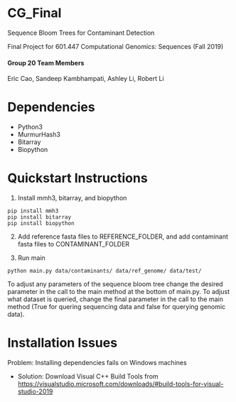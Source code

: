 # CG_Final
Sequence Bloom Trees for Contaminant Detection

Final Project for 601.447 Computational Genomics: Sequences (Fall 2019)

#### Group 20 Team Members
Eric Cao, Sandeep Kambhampati, Ashley Li, Robert Li 

# Dependencies
- Python3
- MurmurHash3
- Bitarray
- Biopython

# Quickstart Instructions
1. Install mmh3, bitarray, and biopython
```
pip install mmh3
pip install bitarray
pip install biopython
```

2. Add reference fasta files to REFERENCE_FOLDER, and add contaminant fasta files to CONTAMINANT_FOLDER

3. Run main
```
python main.py data/contaminants/ data/ref_genome/ data/test/
```
To adjust any parameters of the sequence bloom tree change the desired parameter in the call to the main method at the bottom of main.py. To adjust what dataset is queried, change the final parameter in the call to the main method (True for quering sequencing data and false for querying genomic data). 

# Installation Issues
Problem: Installing dependencies fails on Windows machines
- Solution: Download Visual C++ Build Tools from https://visualstudio.microsoft.com/downloads/#build-tools-for-visual-studio-2019
